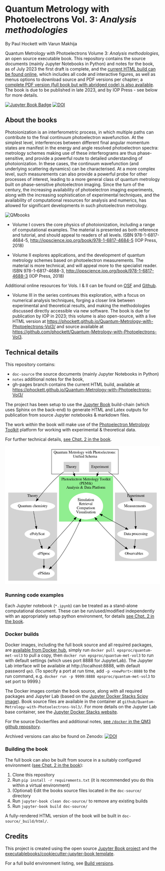 <!-- Manually inject MathJax to ensure side-bar formatting OK. Code copied from working pages (which include maths) -->
<script>window.MathJax = {"tex": {"macros": {"bm": ["\\boldsymbol{#1}", 1]}}, "options": {"processHtmlClass": "tex2jax_process|mathjax_process|math|output_area"}}</script>
<script defer="defer" src="https://cdn.jsdelivr.net/npm/mathjax@3/es5/tex-mml-chtml.js"></script>

# Quantum Metrology with Photoelectrons Vol. 3: *Analysis methodologies*

By Paul Hockett with Varun Makhija

Quantum Metrology with Photoelectrons Volume 3: *Analysis
methodologies*, an open source executable book. This repository contains the source documents (mainly Jupyter Notebooks in Python) and notes for the book, as of July 2023 the first draft is complete, and the [current HTML build can be found online](https://phockett.github.io/Quantum-Metrology-with-Photoelectrons-Vol3/), which includes all code and interactive figures, as well as menus options to download source and PDF versions per chapter; a [complete PDF version (full book but with abridged code) is also available](https://phockett.github.io/Quantum-Metrology-with-Photoelectrons-Vol3/pdf/QM3.pdf). The book is due to be published in late 2023, and by IOP Press - see below for more details.

[![Jupyter Book Badge](https://jupyterbook.org/badge.svg)](https://phockett.github.io/Quantum-Metrology-with-Photoelectrons-Vol3/)
[![DOI](https://zenodo.org/badge/449878450.svg)](https://zenodo.org/badge/latestdoi/449878450)


## About the books

Photoionization is an interferometric process, in which multiple paths can contribute to the final continuum photoelectron wavefunction. At the simplest level, interferences between different final angular momentum states are manifest in the energy and angle resolved photoelectron spectra: metrology schemes making use of these interferograms are thus phase-sensitive, and provide a powerful route to detailed understanding of photoionization. In these cases, the continuum wavefunction (and underlying scattering dynamics) can be characterised. At a more complex level, such measurements can also provide a powerful probe for other processes of interest, leading to a more general class of quantum metrology built on phase-sensitive photoelectron imaging.  Since the turn of the century, the increasing availability of photoelectron imaging experiments, along with the increasing sophistication of experimental techniques, and the availability of computational resources for analysis and numerics, has allowed for significant developments in such photoelectron metrology.

![QMbooks](https://github.com/phockett/Quantum-Metrology-with-Photoelectrons-Vol3/blob/postSubmissionUpdates/notes/cover_art/mock_covers_3vol_230823.png?raw=true)

- Volume I covers the core physics of photoionization, including a range of computational examples. The material is presented as both reference and tutorial, and should appeal to readers of all levels. ISBN 978-1-6817-4684-5, http://iopscience.iop.org/book/978-1-6817-4684-5 (IOP Press, 2018)

- Volume II explores applications, and the development of quantum metrology schemes based on photoelectron measurements. The material is more technical, and will appeal more to the specialist reader. ISBN 978-1-6817-4688-3, http://iopscience.iop.org/book/978-1-6817-4688-3 (IOP Press, 2018)

Additional online resources for Vols. I & II can be found on [OSF](https://osf.io/q2v3g/wiki/home/) and [Github](https://github.com/phockett/Quantum-Metrology-with-Photoelectrons).

- Volume III in the series continues this exploration, with a focus on numerical analysis techniques, forging a closer link between experimental and theoretical results, and making the methodologies discussed directly accessible via new software. The book is due for publication by IOP in 2023; this volume is also open-source, with a live HTML version at https://phockett.github.io/Quantum-Metrology-with-Photoelectrons-Vol3/ and source available at https://github.com/phockett/Quantum-Metrology-with-Photoelectrons-Vol3.


## Technical details

This repository contains:

- `doc-source` the source documents (mainly Jupyter Notebooks in Python)
- `notes` additional notes for the book, 
- gh-pages branch contains the current HTML build, available at https://phockett.github.io/Quantum-Metrology-with-Photoelectrons-Vol3/

The project has been setup to use the [Jupyter Book](https://jupyterbook.org/) build-chain (which uses Sphinx on the back-end) to generate HTML and Latex outputs for publication from source Jupyter notebooks & markdown files. 

The work *within* the book will make use of the [Photoelectron Metrology Toolkit](https://pemtk.readthedocs.io/en/latest/about.html) platform for working with experimental & theoretical data.

For further technical details, [see Chpt. 2 in the book](https://phockett.github.io/Quantum-Metrology-with-Photoelectrons-Vol3/part1/platform_intro_070723.html).

![Photoelectron metrology platform diagram](https://raw.githubusercontent.com/phockett/PEMtk/4eec9217203bfd1aee13bd8b64952dc1ac5fef89/docs/doc-source/figs/QM_unified_schema_wrapped_280820.gv.png)


### Running code examples

Each Jupyter notebook (`*.ipynb`) can be treated as a stand-alone computational document. These can be run/used/modified independently with an appropriately setup python environment, for details [see Chpt. 2 in the book](https://phockett.github.io/Quantum-Metrology-with-Photoelectrons-Vol3/part1/platform_intro_070723.html#installation-and-environment-set-up).

### Docker builds

Docker images, including the full book source and all required packages, are [available from Docker hub](https://hub.docker.com/r/epsproc/quantum-met-vol3), simply run `docker pull epsproc/quantum-met-vol3` to pull a copy, then `docker run epsproc/quantum-met-vol3` to run with default settings (which uses port 8888 for JupyterLab). The Jupyter Lab interface will be available at http://localhost:8888, with default password `qm3`. (To specify a port at run time, add `-p <newPort>:8888` to the run command, e.g. `docker run -p 9999:8888 epsproc/quantum-met-vol3` to set port to 9999.)

The Docker images contain the book source, along with all required packages and Jupyter Lab (based on the [Jupyter Docker Stacks Scipy image](https://jupyter-docker-stacks.readthedocs.io/en/latest/index.html)). Book source files are available in the container at `github/Quantum-Metrology-with-Photoelectrons-Vol3/`. For more details on the Jupyter Lab base container, see the [Jupyter Docker Stacks website](https://jupyter-docker-stacks.readthedocs.io/en/latest/index.html).

For the source Dockerfiles and additional notes, [see `/docker` in the QM3 github repository](https://github.com/phockett/Quantum-Metrology-with-Photoelectrons-Vol3/tree/main/docker).

Archived versions can also be found on Zenodo: [![DOI](https://zenodo.org/badge/DOI/10.5281/zenodo.8286020.svg)](https://doi.org/10.5281/zenodo.8286020)

### Building the book

The full book can also be built from source in a suitably configured environment ([see Chpt. 2 in the book](https://phockett.github.io/Quantum-Metrology-with-Photoelectrons-Vol3/part1/platform_intro_070723.html#installation-and-environment-set-up)):

1. Clone this repository
2. Run `pip install -r requirements.txt` (it is recommended you do this within a virtual environment)
3. (Optional) Edit the books source files located in the `doc-source/` directory
4. Run `jupyter-book clean doc-source/` to remove any existing builds
5. Run `jupyter-book build doc-source/`

A fully-rendered HTML version of the book will be built in `doc-source/_build/html/`.


## Credits

This project is created using the open source [Jupyter Book project](https://jupyterbook.org/) and the [executablebooks/cookiecutter-jupyter-book template](https://github.com/executablebooks/cookiecutter-jupyter-book).

For a full build environment listing, see [Build versions](https://phockett.github.io/Quantum-Metrology-with-Photoelectrons-Vol3/tests/build_versions_checks.html).
